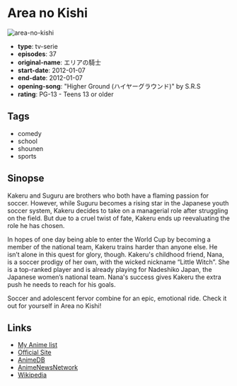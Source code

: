 # Area no Kishi

![area-no-kishi](https://cdn.myanimelist.net/images/anime/6/73987.jpg)

-   **type**: tv-serie
-   **episodes**: 37
-   **original-name**: エリアの騎士
-   **start-date**: 2012-01-07
-   **end-date**: 2012-01-07
-   **opening-song**: "Higher Ground (ハイヤーグラウンド)" by S.R.S
-   **rating**: PG-13 - Teens 13 or older

## Tags

-   comedy
-   school
-   shounen
-   sports

## Sinopse

Kakeru and Suguru are brothers who both have a flaming passion for soccer. However, while Suguru becomes a rising star in the Japanese youth soccer system, Kakeru decides to take on a managerial role after struggling on the field. But due to a cruel twist of fate, Kakeru ends up reevaluating the role he has chosen.

In hopes of one day being able to enter the World Cup by becoming a member of the national team, Kakeru trains harder than anyone else. He isn’t alone in this quest for glory, though. Kakeru's childhood friend, Nana, is a soccer prodigy of her own, with the wicked nickname “Little Witch”. She is a top-ranked player and is already playing for Nadeshiko Japan, the Japanese women’s national team. Nana's success gives Kakeru the extra push he needs to reach for his goals.

Soccer and adolescent fervor combine for an epic, emotional ride. Check it out for yourself in Area no Kishi!

## Links

-   [My Anime list](https://myanimelist.net/anime/11697/Area_no_Kishi)
-   [Official Site](http://www.tv-asahi.co.jp/knight/)
-   [AnimeDB](http://anidb.info/perl-bin/animedb.pl?show=anime&aid=8798)
-   [AnimeNewsNetwork](http://www.animenewsnetwork.com/encyclopedia/anime.php?id=13559)
-   [Wikipedia](http://ja.wikipedia.org/wiki/エリアの騎士)
